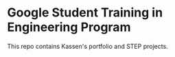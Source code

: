 # Google Student Training in Engineering Program

This repo contains Kassen's portfolio and STEP projects.
